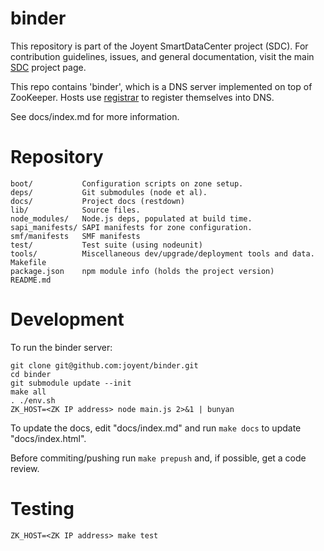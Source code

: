 <!--
    This Source Code Form is subject to the terms of the Mozilla Public
    License, v. 2.0. If a copy of the MPL was not distributed with this
    file, You can obtain one at http://mozilla.org/MPL/2.0/.
-->

<!--
    Copyright (c) 2014, Joyent, Inc.
-->

# binder

This repository is part of the Joyent SmartDataCenter project (SDC).  For
contribution guidelines, issues, and general documentation, visit the main
[SDC](http://github.com/joyent/sdc) project page.

This repo contains 'binder', which is a DNS server implemented on top of
ZooKeeper.  Hosts use [registrar](http://github.com/joyent/registrar) to
register themselves into DNS.

See docs/index.md for more information.

# Repository

    boot/           Configuration scripts on zone setup.
    deps/           Git submodules (node et al).
    docs/           Project docs (restdown)
    lib/            Source files.
    node_modules/   Node.js deps, populated at build time.
    sapi_manifests/ SAPI manifests for zone configuration.
    smf/manifests   SMF manifests
    test/           Test suite (using nodeunit)
    tools/          Miscellaneous dev/upgrade/deployment tools and data.
    Makefile
    package.json    npm module info (holds the project version)
    README.md

# Development

To run the binder server:

    git clone git@github.com:joyent/binder.git
    cd binder
    git submodule update --init
    make all
    . ./env.sh
    ZK_HOST=<ZK IP address> node main.js 2>&1 | bunyan

To update the docs, edit "docs/index.md" and run `make docs`
to update "docs/index.html".

Before commiting/pushing run `make prepush` and, if possible, get a code
review.

# Testing

    ZK_HOST=<ZK IP address> make test
